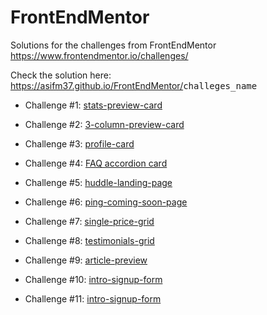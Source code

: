 # FrontEndMentor

Solutions for the challenges from FrontEndMentor https://www.frontendmentor.io/challenges/

Check the solution here: https://asifm37.github.io/FrontEndMentor/<kbd>challeges_name</kbd>

* Challenge #1: [stats-preview-card](https://asifm37.github.io/FrontEndMentor/stats-preview-card/)

* Challenge #2: [3-column-preview-card](https://asifm37.github.io/FrontEndMentor/3-column-preview-card/)

* Challenge #3: [profile-card](https://asifm37.github.io/FrontEndMentor/profile-card/)

* Challenge #4: [FAQ accordion card](https://asifm37.github.io/FrontEndMentor/faq-card/)

* Challenge #5: [huddle-landing-page](https://asifm37.github.io/FrontEndMentor/huddle-landing-page/)

* Challenge #6: [ping-coming-soon-page](https://asifm37.github.io/FrontEndMentor/ping-coming-soon-page/)

* Challenge #7: [single-price-grid](https://asifm37.github.io/FrontEndMentor/single-price-grid/)

* Challenge #8: [testimonials-grid](https://asifm37.github.io/FrontEndMentor/testimonials-grid/)

* Challenge #9: [article-preview](https://asifm37.github.io/FrontEndMentor/article-preview/)

* Challenge #10: [intro-signup-form](https://asifm37.github.io/FrontEndMentor/intro-signup-form/)

* Challenge #11: [intro-signup-form](https://asifm37.github.io/FrontEndMentor/time-track-dashboard/)
